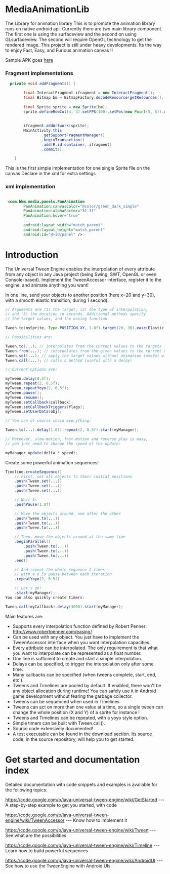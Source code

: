 # MediaAnimationLib
The Library for animation library
This is to promote the animation library runs on native android api. Currently there are two main library component. The first one is using the surfaceview and the second on using GLsurfaceview. The second will require OpenGL technology to get the rendered image. This project is still under heavy developments. Its the way to enjoy Fast, Easy, and Furious animation canvas !!

Sample APK goes [here](https://github.com/jjhesk/MediaAnimationLib/blob/master/sampleApp/sampleApp-release.apk?raw=true)

### Fragment implementations
```java
  private void addFragments() {

        final InteractFragment ifragment = new InteractFragment();
        final Bitmap bm = BitmapFactory.decodeResource(getResources(), R.drawable.your_local_drawable_png_file_name);
        
        final Sprite sprite = new Sprite(bm);
        sprite.defineRowCol(4, 3).setFPS(100).setPos(new Point(5, 5)).done();
        
        
        ifragment.addArtwork(sprite);
        MainActivity.this
                .getSupportFragmentManager()
                .beginTransaction()
                .add(R.id.container, ifragment)
                .commit();

    }

```
This is the first simple implementation for one single Sprite file on the canvas
Declare in the xml for extra settings
### xml implementation
```xml

 <com.hkm.media.panels.PanAnimation
        PanAnimation:canvasColor="@color/green_dark_simple"
        PanAnimation:alphaFactor="32.3f"
        PanAnimation:hover="true"
        
        android:layout_width="match_parent"
        android:layout_height="match_parent"
        android:id="@+id/panel" />
```
Introduction
============
The Universal Tween Engine enables the interpolation of every attribute from any object in any Java project (being Swing, SWT, OpenGL or even Console-based). Implement the TweenAccessor interface, register it to the engine, and animate anything you want!

In one line, send your objects to another position (here x=20 and y=30), with a smooth elastic transition, during 1 second).
```java
// Arguments are (1) the target, (2) the type of interpolation, 
// and (3) the duration in seconds. Additional methods specify  
// the target values, and the easing function. 

Tween.to(mySprite, Type.POSITION_XY, 1.0f).target(20, 30).ease(Elastic.INOUT);

// Possibilities are:

Tween.to(...); // interpolates from the current values to the targets
Tween.from(...); // interpolates from the given values to the current ones
Tween.set(...); // apply the target values without animation (useful with a delay)
Tween.call(...); // calls a method (useful with a delay)

// Current options are:

myTween.delay(0.5f);
myTween.repeat(2, 0.5f);
myTween.repeatYoyo(2, 0.5f);
myTween.pause();
myTween.resume();
myTween.setCallback(callback);
myTween.setCallbackTriggers(flags);
myTween.setUserData(obj);

// You can of course chain everything:

Tween.to(...).delay(1.0f).repeat(2, 0.5f).start(myManager);

// Moreover, slow-motion, fast-motion and reverse play is easy,
// you just need to change the speed of the update:

myManager.update(delta * speed);
```

Create some powerful animation sequences!

```java
Timeline.createSequence()
    // First, set all objects to their initial positions
    .push(Tween.set(...))
    .push(Tween.set(...))
    .push(Tween.set(...))

    // Wait 1s
    .pushPause(1.0f)

    // Move the objects around, one after the other
    .push(Tween.to(...))
    .push(Tween.to(...))
    .push(Tween.to(...))

    // Then, move the objects around at the same time
    .beginParallel()
        .push(Tween.to(...))
        .push(Tween.to(...))
        .push(Tween.to(...))
    .end()

    // And repeat the whole sequence 2 times
    // with a 0.5s pause between each iteration
    .repeatYoyo(2, 0.5f)

    // Let's go!
    .start(myManager);
You can also quickly create timers:

Tween.call(myCallback).delay(3000).start(myManager);

```
Main features are:

* Supports every interpolation function defined by Robert Penner: http://www.robertpenner.com/easing/
* Can be used with any object. You just have to implement the TweenAccessor interface when you want interpolation capacities.
* Every attribute can be interpolated. The only requirement is that what you want to interpolate can be represented as a float number.
* One line is sufficient to create and start a simple interpolation.
* Delays can be specified, to trigger the interpolation only after some time.
* Many callbacks can be specified (when tweens complete, start, end, etc.).
* Tweens and Timelines are pooled by default. If enabled, there won't be any object allocation during runtime! You can safely use it in Android game development without fearing the garbage collector.
* Tweens can be sequenced when used in Timelines.
* Tweens can act on more than one value at a time, so a single tween can change the whole position (X and Y) of a sprite for instance !
* Tweens and Timelines can be repeated, with a yoyo style option.
* Simple timers can be built with Tween.call().
* Source code extensively documented!
* A test executable can be found in the download section. Its source code, in the source repository, will help you to get started.

Get started and documentation index
===================================
Detailed documentation with code snippets and examples is available for the following topics:

<https://code.google.com/p/java-universal-tween-engine/wiki/GetStarted> --- A step-by-step example to get you started, with code

<https://code.google.com/p/java-universal-tween-engine/wiki/TweenAccessor> --- Know how to implement it

<https://code.google.com/p/java-universal-tween-engine/wiki/Tween> --- See what are the possibilities

<https://code.google.com/p/java-universal-tween-engine/wiki/Timeline> --- Learn how to build powerful sequences

<https://code.google.com/p/java-universal-tween-engine/wiki/AndroidUI> --- See how to use the TweenEngine with Android UIs
